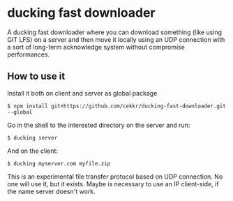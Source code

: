 # ducking fast downloader
A ducking fast downloader where you can download something (like using GIT LFS) on a server and then move it locally using an UDP connection with a sort of long-term acknowledge system without compromise performances.

## How to use it
Install it both on client and server as global package

```
$ npm install git+https://github.com/cekkr/ducking-fast-downloader.git --global
```

Go in the shell to the interested directory on the server and run:

```
$ ducking server
```

And on the client:

```
$ ducking myserver.com myfile.zip
```

This is an experimental file transfer protocol based on UDP connection. No one will use it, but it exists. Maybe is necessary to use an IP client-side, if the name server doesn't work.